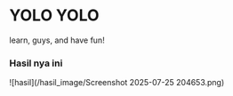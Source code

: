 # YOLO YOLO
learn, guys, and have fun!

### Hasil nya ini
![hasil](/hasil_image/Screenshot 2025-07-25 204653.png)